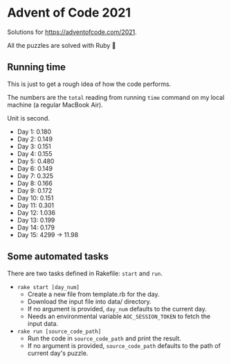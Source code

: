 # Advent of Code 2021

Solutions for https://adventofcode.com/2021.

All the puzzles are solved with Ruby 💎

## Running time

This is just to get a rough idea of how the code performs.

The numbers are the `total` reading from running `time` command on my local machine (a regular MacBook Air).

Unit is second.

- Day  1: 0.180
- Day  2: 0.149
- Day  3: 0.151
- Day  4: 0.155
- Day  5: 0.480
- Day  6: 0.149
- Day  7: 0.325
- Day  8: 0.166
- Day  9: 0.172
- Day 10: 0.151
- Day 11: 0.301
- Day 12: 1.036
- Day 13: 0.199
- Day 14: 0.179
- Day 15: 4299 -> 11.98


## Some automated tasks

There are two tasks defined in Rakefile: `start` and `run`.
- `rake start [day_num]`
  - Create a new file from template.rb for the day.
  - Download the input file into data/ directory.
  - If no argument is provided, `day_num` defaults to the current day.
  - Needs an environmental variable `AOC_SESSION_TOKEN` to fetch the input data.
- `rake run [source_code_path]`
  - Run the code in `source_code_path` and print the result.
  - If no argument is provided, `source_code_path` defaults to the path of current day's puzzle.
